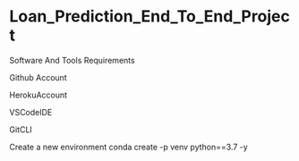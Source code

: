 # Loan_Prediction_End_To_End_Project

Software And Tools Requirements

Github Account

HerokuAccount

VSCodeIDE

GitCLI

Create a new environment   conda create -p venv python==3.7 -y
